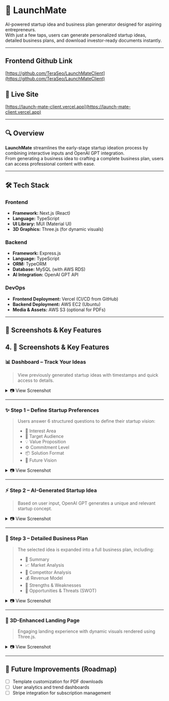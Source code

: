# 🚀 LaunchMate

AI-powered startup idea and business plan generator designed for aspiring entrepreneurs.  
With just a few taps, users can generate personalized startup ideas, detailed business plans, and download investor-ready documents instantly.

---

## Frontend Github Link
[https://github.com/TeraSeo/LaunchMateClient](https://github.com/TeraSeo/LaunchMateClient)

## 🔗 Live Site  
[https://launch-mate-client.vercel.app](https://launch-mate-client.vercel.app)

---

## 🔍 Overview

**LaunchMate** streamlines the early-stage startup ideation process by combining interactive inputs and OpenAI GPT integration.  
From generating a business idea to crafting a complete business plan, users can access professional content with ease.

---

## 🛠 Tech Stack

### Frontend
- **Framework:** Next.js (React)
- **Language:** TypeScript
- **UI Library:** MUI (Material UI)
- **3D Graphics:** Three.js (for dynamic visuals)

### Backend
- **Framework:** Express.js
- **Language:** TypeScript
- **ORM:** TypeORM
- **Database:** MySQL (with AWS RDS)
- **AI Integration:** OpenAI GPT API

### DevOps
- **Frontend Deployment:** Vercel (CI/CD from GitHub)
- **Backend Deployment:** AWS EC2 (Ubuntu)
- **Media & Assets:** AWS S3 (optional for PDFs)

---

## 📸 Screenshots & Key Features

## 4. 📸 Screenshots & Key Features

### 📊 Dashboard – Track Your Ideas  
> View previously generated startup ideas with timestamps and quick access to details.

<details>
  <summary>📷 View Screenshot</summary>
  <img width="1512" height="759" alt="Screenshot 2025-07-27 at 12 41 52 AM" src="https://github.com/user-attachments/assets/fc9c64ee-1875-43d9-b140-ac8da8b30c45" />
</details>

---

### ✨ Step 1 – Define Startup Preferences  
> Users answer 6 structured questions to define their startup vision:
> - 🧭 Interest Area  
> - 🎯 Target Audience  
> - 💡 Value Proposition  
> - ⚙️ Commitment Level  
> - 📦 Solution Format  
> - 🌠 Future Vision

<details>
  <summary>📷 View Screenshot</summary>
  
  https://github.com/user-attachments/assets/eddfb350-e4d4-493c-97f2-1fca1be7babf
</details>

---

### ⚡ Step 2 – AI-Generated Startup Idea  
> Based on user input, OpenAI GPT generates a unique and relevant startup concept.

<details>
  <summary>📷 View Screenshot</summary>

  <img width="1512" height="756" alt="Screenshot 2025-07-27 at 12 39 41 AM" src="https://github.com/user-attachments/assets/d03b6b0c-0e05-4cdf-be91-7f9fe684b46b" />
</details>

---

### 🧠 Step 3 – Detailed Business Plan  
> The selected idea is expanded into a full business plan, including:
> - 📄 Summary  
> - 📈 Market Analysis  
> - 🧩 Competitor Analysis  
> - 💰 Revenue Model  
> - 💪 Strengths & Weaknesses  
> - 🧭 Opportunities & Threats (SWOT)

<details>
  <summary>📷 View Screenshot</summary>

  [Uploading Screen Recording 2025-07-27 at 12.45.03 AM.mov…](https://github.com/user-attachments/assets/13a3ef4c-87d0-4288-bea1-672d3eeb137e)
</details>

---

### 🌌 3D-Enhanced Landing Page  
> Engaging landing experience with dynamic visuals rendered using Three.js.

<details>
  <summary>📷 View Screenshot</summary>
  <img width="1512" height="743" alt="Screenshot 2025-07-27 at 12 49 02 AM" src="https://github.com/user-attachments/assets/6d721239-155d-400d-b54e-f9d4cc74709c" />
</details>

---

## 📌 Future Improvements (Roadmap)
- [ ] Template customization for PDF downloads  
- [ ] User analytics and trend dashboards  
- [ ] Stripe integration for subscription management
